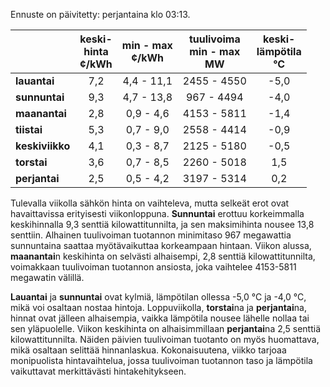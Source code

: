 Ennuste on päivitetty: perjantaina klo 03:13.

|            | keski-<br>hinta<br>¢/kWh | min - max<br>¢/kWh | tuulivoima<br>min - max<br>MW | keski-<br>lämpötila<br>°C |
|:-----------|:----------------:|:----------------:|:----------------:|:----------------:|
| **lauantai** |        7,2        |      4,4 - 11,1      |     2455 - 4550     |        -5,0        |
| **sunnuntai** |        9,3        |      4,7 - 13,8      |      967 - 4494     |        -4,0        |
| **maanantai** |        2,8        |      0,9 - 4,6       |     4153 - 5811     |        -1,4        |
| **tiistai**  |        5,3        |      0,7 - 9,0       |     2558 - 4414     |        -0,9        |
| **keskiviikko** |      4,1        |      0,3 - 8,7       |     2125 - 5180     |        -0,5        |
| **torstai** |        3,6        |      0,7 - 8,5       |     2260 - 5018     |        1,5         |
| **perjantai** |      2,5        |      0,5 - 4,2       |     3197 - 5314     |        0,2         |

Tulevalla viikolla sähkön hinta on vaihteleva, mutta selkeät erot ovat havaittavissa erityisesti viikonloppuna. **Sunnuntai** erottuu korkeimmalla keskihinnalla 9,3 senttiä kilowattitunnilta, ja sen maksimihinta nousee 13,8 senttiin. Alhainen tuulivoiman tuotannon minimitaso 967 megawattia sunnuntaina saattaa myötävaikuttaa korkeampaan hintaan. Viikon alussa, **maanantai**n keskihinta on selvästi alhaisempi, 2,8 senttiä kilowattitunnilta, voimakkaan tuulivoiman tuotannon ansiosta, joka vaihtelee 4153-5811 megawatin välillä.

**Lauantai** ja **sunnuntai** ovat kylmiä, lämpötilan ollessa -5,0 °C ja -4,0 °C, mikä voi osaltaan nostaa hintoja. Loppuviikolla, **torstai**na ja **perjantai**na, hinnat ovat jälleen alhaisempia, vaikka lämpötila nousee lähelle nollaa tai sen yläpuolelle. Viikon keskihinta on alhaisimmillaan **perjantai**na 2,5 senttiä kilowattitunnilta. Näiden päivien tuulivoiman tuotanto on myös huomattava, mikä osaltaan selittää hinnanlaskua. Kokonaisuutena, viikko tarjoaa monipuolista hintavaihtelua, jossa tuulivoiman tuotannon taso ja lämpötila vaikuttavat merkittävästi hintakehitykseen.